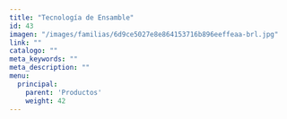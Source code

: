 ```yaml
---
title: "Tecnología de Ensamble"
id: 43
imagen: "/images/familias/6d9ce5027e8e864153716b896eeffeaa-brl.jpg"
link: ""
catalogo: ""
meta_keywords: ""
meta_description: ""
menu:
  principal:
    parent: 'Productos'
    weight: 42
---
```

